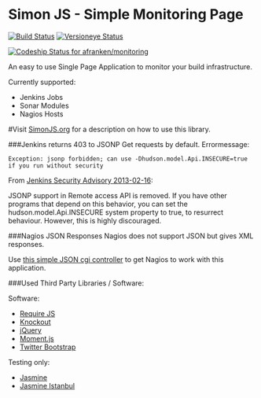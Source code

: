 Simon JS - Simple Monitoring Page
=================================

[![Build Status](https://travis-ci.org/afranken/simon.png?branch=master)](https://travis-ci.org/afranken/simon)
[![Versioneye Status](https://www.versioneye.com/user/projects/531b9194ec1375cd39000d44/badge.png)](https://www.versioneye.com/user/projects/531b9194ec1375cd39000d44)

[ ![Codeship Status for afranken/monitoring](https://www.codeship.io/projects/64c9cad0-8936-0131-4e0b-4a78b72f738d/status?branch=master)](https://www.codeship.io/projects/15549)

An easy to use Single Page Application to monitor your build infrastructure.

Currently supported:

* Jenkins Jobs
* Sonar Modules
* Nagios Hosts

#Visit [SimonJS.org](http://www.simonjs.org) for a description on how to use this library.

###Jenkins returns 403 to JSONP Get requests by default.
Errormessage:

`Exception: jsonp forbidden; can use -Dhudson.model.Api.INSECURE=true if you run without security`

From [Jenkins Security Advisory 2013-02-16](https://wiki.jenkins-ci.org/display/SECURITY/Jenkins+Security+Advisory+2013-02-16):

JSONP support in Remote access API is removed. If you have other programs that depend on this behavior,
you can set the hudson.model.Api.INSECURE system property to true, to resurrect behaviour.
However, this is highly discouraged.

###Nagios JSON Responses
Nagios does not support JSON but gives XML responses.

Use [this simple JSON cgi controller](https://github.com/afranken/status-json) to get Nagios to work with this application.

###Used Third Party Libraries / Software:

Software:

* [Require JS](http://requirejs.org/)
* [Knockout](http://knockoutjs.com/)
* [jQuery](http://jquery.com/)
* [Moment.js](http://momentjs.com/)
* [Twitter Bootstrap](http://getbootstrap.com/)

Testing only:

* [Jasmine](http://jasmine.github.io/)
* [Jasmine Istanbul](https://github.com/gotwarlost/istanbul)
